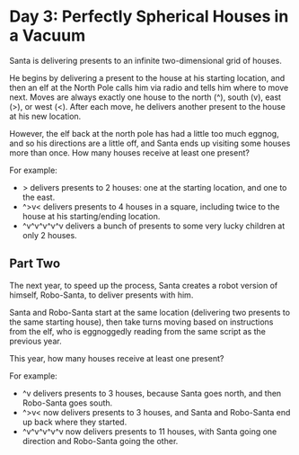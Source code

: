 # Day 3: Perfectly Spherical Houses in a Vacuum

Santa is delivering presents to an infinite two-dimensional grid of houses.

He begins by delivering a present to the house at his starting location, and
then an elf at the North Pole calls him via radio and tells him where to move
next. Moves are always exactly one house to the north (^), south (v), east
(&gt;), or west (&lt;). After each move, he delivers another present to the
house at his new location.

However, the elf back at the north pole has had a little too much eggnog, and
so his directions are a little off, and Santa ends up visiting some houses more
than once. How many houses receive at least one present?

For example:

* &gt; delivers presents to 2 houses: one at the starting location, and one to
  the east.
* ^&gt;v&lt; delivers presents to 4 houses in a square, including twice to the
  house at his starting/ending location.
* ^v^v^v^v^v delivers a bunch of presents to some very lucky children at only 2
  houses.

## Part Two

The next year, to speed up the process, Santa creates a robot version of
himself, Robo-Santa, to deliver presents with him.

Santa and Robo-Santa start at the same location (delivering two presents to the
same starting house), then take turns moving based on instructions from the
elf, who is eggnoggedly reading from the same script as the previous year.

This year, how many houses receive at least one present?

For example:

* ^v delivers presents to 3 houses, because Santa goes north, and then
  Robo-Santa goes south.
* ^&gt;v&lt; now delivers presents to 3 houses, and Santa and Robo-Santa end up back
  where they started.
* ^v^v^v^v^v now delivers presents to 11 houses, with Santa going one direction
  and Robo-Santa going the other.
